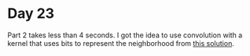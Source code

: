 # Day 23
Part 2 takes less than 4 seconds. I got the idea to use convolution with a kernel that uses bits to represent 
the neighborhood from [this solution](https://github.com/mjpieters/adventofcode/blob/master/2022/Day%2023.ipynb).